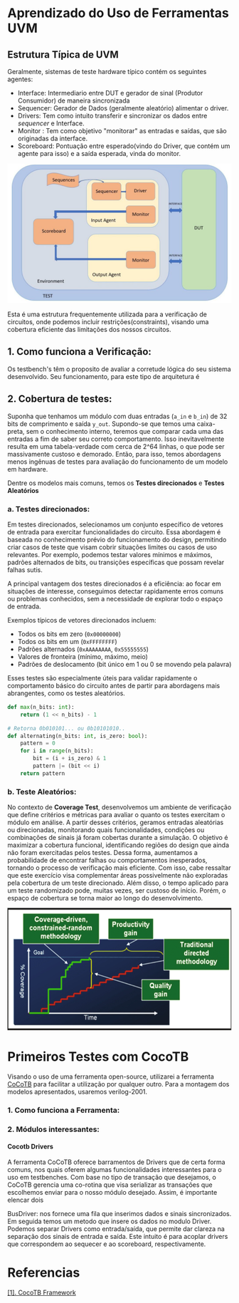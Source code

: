 # Aprendizado do Uso de Ferramentas UVM

## Estrutura Típica de UVM
Geralmente, sistemas de teste hardware típico contém os seguintes agentes:

- Interface: Intermediario entre DUT e gerador de sinal (Produtor Consumidor) de maneira sincronizada
- Sequencer: Gerador de Dados (geralmente aleatório) alimentar o driver.
- Drivers: Tem como intuito transferir e sincronizar os dados entre _sequencer_ e Interface. 
- Monitor : Tem como objetivo "monitorar" as entradas e saídas, que são originadas da interface.
- Scoreboard: Pontuação entre esperado(vindo do Driver, que contém um agente para isso) e a saída esperada, vinda do monitor.

![Exemplo de Arquitetura](img/uvm_struct.jpg)

Esta é uma estrutura frequentemente utilizada para a verificação de circuitos, onde podemos incluir restrições(constraints), visando uma cobertura eficiente das limitações dos nossos circuitos.

## 1. Como funciona a Verificação:
Os testbench's têm o proposito de avaliar a corretude lógica do seu sistema desenvolvido. Seu funcionamento, para este tipo de arquitetura é

## 2. Cobertura de testes:

Suponha que tenhamos um módulo com duas entradas (`a_in` e `b_in`) de 32 bits de comprimento e saída `y_out`. Supondo-se que temos uma caixa-preta, sem o conhecimento interno, teremos que comparar cada uma das entradas a fim de saber seu correto comportamento. Isso inevitavelmente resulta em uma tabela-verdade com cerca de  2^64 linhas, o que pode ser massivamente custoso e demorado. Então, para isso, temos abordagens menos ingênuas de testes para avaliação do funcionamento de um modelo em hardware.

Dentre os modelos mais comuns, temos os **Testes direcionados** e **Testes Aleatórios**

### a. Testes direcionados: 
Em testes direcionados, selecionamos um conjunto específico de vetores de entrada para exercitar funcionalidades do circuito. Essa abordagem é baseada no conhecimento prévio do funcionamento do design, permitindo criar casos de teste que visam cobrir situações limites ou casos de uso relevantes. Por exemplo, podemos testar valores mínimos e máximos, padrões alternados de bits, ou transições específicas que possam revelar falhas sutis.

A principal vantagem dos testes direcionados é a eficiência: ao focar em situações de interesse, conseguimos detectar rapidamente erros comuns ou problemas conhecidos, sem a necessidade de explorar todo o espaço de entrada.

Exemplos típicos de vetores direcionados incluem:
- Todos os bits em zero (`0x00000000`)
- Todos os bits em um (`0xFFFFFFFF`)
- Padrões alternados (`0xAAAAAAAA`, `0x55555555`)
- Valores de fronteira (mínimo, máximo, meio)
- Padrões de deslocamento (bit único em 1 ou 0 se movendo pela palavra)

Esses testes são especialmente úteis para validar rapidamente o comportamento básico do circuito antes de partir para abordagens mais abrangentes, como os testes aleatórios.

```py
def max(n_bits: int):
    return (1 << n_bits) - 1
```

```py
# Retorna 0b010101... ou 0b10101010..
def alternating(n_bits: int, is_zero: bool):    
    pattern = 0
    for i in range(n_bits):
        bit = (i + is_zero) & 1
        pattern |= (bit << i)
    return pattern
```

### b. Teste Aleatórios: 

No contexto de **Coverage Test**, desenvolvemos um ambiente de verificação que define critérios e métricas para avaliar o quanto os testes exercitam o módulo em análise. A partir desses critérios, geramos entradas aleatórias ou direcionadas, monitorando quais funcionalidades, condições ou combinações de sinais já foram cobertas durante a simulação. O objetivo é maximizar a cobertura funcional, identificando regiões do design que ainda não foram exercitadas pelos testes. Dessa forma, aumentamos a probabilidade de encontrar falhas ou comportamentos inesperados, tornando o processo de verificação mais eficiente. Com isso, cabe ressaltar que este exercício visa complementar áreas possivelmente não exploradas pela cobertura de um teste direcionado. Além disso, o tempo aplicado para um teste randomizado pode, muitas vezes, ser custoso de início. Porém, o espaço de cobertura se torna maior ao longo do desenvolvimento.


![Test](img/direct_vs_random.png)



# Primeiros Testes com CocoTB
Visando o uso de uma ferramenta open-source, utilizarei a ferramenta 
[CoCoTB](#referencias) para facilitar a utilização por qualquer outro.
Para a montagem dos modelos apresentados, usaremos verilog-2001.

### 1. Como funciona a Ferramenta:

### 2. Módulos interessantes:
#### Cocotb Drivers 
A ferramenta CoCoTB oferece barramentos de Drivers que de certa forma comuns, nos quais oferem algumas funcionalidades interessantes para o uso em testbenches. Com base no tipo de transação que desejamos, o CoCoTB gerencia uma co-rotina que visa serializar as transações que escolhemos enviar para o nosso módulo desejado. Assim, é importante elencar dois 


BusDriver: nos fornece uma fila que inserimos dados e sinais sincronizados. Em seguida temos um metodo que insere os dados no modulo Driver.
Podemos separar Drivers como entrada/saída, que permite dar clareza na separação dos sinais de entrada e saída. Este intuito é para acoplar drivers que correspondem ao sequecer e ao scoreboard, respectivamente.


# Referencias

[[1]. CocoTB Framework](https://www.cocotb.org/)
